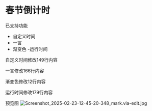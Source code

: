 # 春节倒计时
已支持功能
- 自定义时间
- 一言
- 渐变色
-运行时间


自定义时间修改149行内容

一言修改166行内容

渐变色修改12行内容

运行时间修改179行内容

预览图
![Screenshot_2025-02-23-12-45-20-348_mark.via-edit.jpg](https://human2025.pages.dev/file/1740285986450_Screenshot_2025-02-23-12-45-20-348_mark.via-edit.jpg)